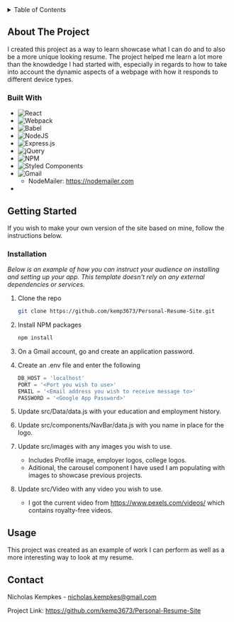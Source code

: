 <!-- TABLE OF CONTENTS -->
<details>
  <summary>Table of Contents</summary>
  <ol>
    <li>
      <a href="#about-the-project">About The Project</a>
      <ul>
        <li><a href="#built-with">Built With</a></li>
      </ul>
    </li>
    <li>
      <a href="#getting-started">Getting Started</a>
      <ul>
        <li><a href="#installation">Installation</a></li>
      </ul>
    </li>
    <li><a href="#usage">Usage</a></li>
    <li><a href="#contact">Contact</a></li>
  </ol>
</details>

<!-- ABOUT THE PROJECT -->
## About The Project

I created this project as a way to learn showcase what I can do and to also be a more unique looking resume. The project helped me learn a lot more than the knowdedge I had started with, especially in regards to how to take into account the dynamic aspects of a webpage with how it responds to different device types. 



### Built With

* ![React](https://img.shields.io/badge/react-%2320232a.svg?style=for-the-badge&logo=react&logoColor=%2361DAFB)
* ![Webpack](https://img.shields.io/badge/webpack-%238DD6F9.svg?style=for-the-badge&logo=webpack&logoColor=black)
* ![Babel](https://img.shields.io/badge/Babel-F9DC3e?style=for-the-badge&logo=babel&logoColor=black)
* ![NodeJS](https://img.shields.io/badge/node.js-6DA55F?style=for-the-badge&logo=node.js&logoColor=white)
* ![Express.js](https://img.shields.io/badge/express.js-%23404d59.svg?style=for-the-badge&logo=express&logoColor=%2361DAFB)
* ![jQuery](https://img.shields.io/badge/jquery-%230769AD.svg?style=for-the-badge&logo=jquery&logoColor=white)
* ![NPM](https://img.shields.io/badge/NPM-%23000000.svg?style=for-the-badge&logo=npm&logoColor=white)
* ![Styled Components](https://img.shields.io/badge/styled--components-DB7093?style=for-the-badge&logo=styled-components&logoColor=white)
* ![Gmail](https://img.shields.io/badge/Gmail-D14836?style=for-the-badge&logo=gmail&logoColor=white)
  - NodeMailer: https://nodemailer.com
*



<!-- GETTING STARTED -->
## Getting Started

If you wish to make your own version of the site based on mine, follow the instructions below.

### Installation

_Below is an example of how you can instruct your audience on installing and setting up your app. This template doesn't rely on any external dependencies or services._

1. Clone the repo
   ```sh
   git clone https://github.com/kemp3673/Personal-Resume-Site.git
   ```
2. Install NPM packages
   ```sh
   npm install
   ```
3. On a Gmail account, go and create an application password.

4. Create an .env file and enter the following
   ```js
   DB_HOST = 'localhost'
   PORT = '<Port you wish to use>'
   EMAIL = '<Email address you wish to receive message to>'
   PASSWORD = '<Google App Password>'
   ```
   
 5. Update src/Data/data.js with your education and employment history. 
 
 6. Update src/components/NavBar/data.js with you name in place for the logo.
 
 7. Update src/images with any images you wish to use. 
    - Includes Profile image, employer logos, college logos. 
    - Aditional, the carousel component I have used I am populating with images to showcase previous projects.
 8. Update src/Video with any video you wish to use.
    - I got the current video from https://www.pexels.com/videos/ which contains royalty-free videos. 



<!-- USAGE EXAMPLES -->
## Usage

This project was created as an example of work I can perform as well as a more interesting way to look at my resume. 


<!-- CONTACT -->
## Contact

Nicholas Kempkes - nicholas.kempkes@gmail.com

Project Link: https://github.com/kemp3673/Personal-Resume-Site
